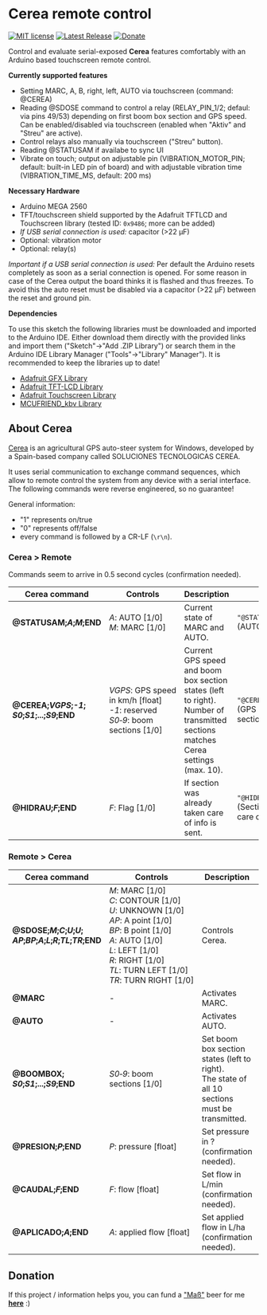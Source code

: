 # Cerea remote control

[![MIT license](https://img.shields.io/github/license/danrauch/arduino-cerea-remote-control.svg)](https://opensource.org/licenses/MIT)
[![Latest Release](https://img.shields.io/github/release/danrauch/arduino-cerea-remote-control/all.svg)](https://github.com/danrauch/arduino-cerea-remote-control/releases/latest)
[![Donate](https://img.shields.io/badge/Donate-PayPal-green.svg)](https://paypal.me/danrauch)

Control and evaluate serial-exposed **Cerea** features comfortably with an Arduino based touchscreen remote control.

**Currently supported features**

- Setting MARC, A, B, right, left, AUTO via touchscreen (command: @CEREA)
- Reading @SDOSE command to control a relay (RELAY_PIN_1/2; defaul: via pins 49/53) depending on first boom box section and GPS speed. Can be enabled/disabled via touchscreen (enabled when "Aktiv" and "Streu" are active).
- Control relays also manually via touchscreen ("Streu" button).
- Reading @STATUSAM if availabe to sync UI
- Vibrate on touch; output on adjustable pin (VIBRATION_MOTOR_PIN; default: built-in LED pin of board) and with adjustable vibration time (VIBRATION_TIME_MS, default: 200 ms)

**Necessary Hardware**

- Arduino MEGA 2560
- TFT/touchscreen shield supported by the Adafruit TFTLCD and Touchscreen library (tested ID: `0x9486`; more can be added)
- *If USB serial connection is used:* capacitor (>22 µF)
- Optional: vibration motor
- Optional: relay(s)

*Important if a USB serial connection is used:* Per default the Arduino resets completely as soon as a serial connection is opened. For some reason in case of the Cerea output the board thinks it is flashed and thus freezes. To avoid this the auto reset must be disabled via a capacitor (>22 µF) between the reset and ground pin.

**Dependencies**

To use this sketch the following libraries must be downloaded and imported to the Arduino IDE. Either download them directly with the provided links and import them ("Sketch"->"Add .ZIP Library") or search them in the Arduino IDE Library Manager ("Tools"->"Library" Manager"). It is recommended to keep the libraries up to date!

- [Adafruit GFX Library](https://github.com/adafruit/Adafruit-GFX-Library)
- [Adafruit TFT-LCD Library](https://github.com/adafruit/TFTLCD-Library)
- [Adafruit Touchscreen Library](https://github.com/adafruit/Adafruit_TouchScreen)
- [MCUFRIEND_kbv Library](https://github.com/prenticedavid/MCUFRIEND_kbv)


## About Cerea

[Cerea](https://www.cereagps.com/) is an agricultural GPS auto-steer system for Windows, developed by a Spain-based company called SOLUCIONES TECNOLOGICAS CEREA.

It uses serial communication to exchange command sequences, which allow to remote control the system from any device with a serial interface. The following commands were reverse engineered, so no guarantee!

General information:

- "1" represents on/true
- "0" represents off/false
- every command is followed by a CR-LF (`\r\n`).

### **Cerea > Remote**

Commands seem to arrive in 0.5 second cycles (confirmation needed).

| Cerea command                                  | Controls                                      | Description                     | Example                |
|------------------------------------------------|-----------------------------------------------|---------------------------------|------------------------|
| **@STATUSAM;*A*;*M*;END**                     | *A*:&nbsp;AUTO&nbsp;[1/0]<br/>*M*:&nbsp;MARC&nbsp;[1/0] | Current state of MARC and AUTO. | `"@STATUSAM;1;1;END\r\n"`<br/>(AUTO and MARC active) |
| **@CEREA;*VGPS*;*-1*;<br/>*S0*;*S1*;...;*S9*;END** | *VGPS*:&nbsp;GPS&nbsp;speed in km/h&nbsp;[float]<br/>*-1*: reserved<br/>*S0&#8209;9*:&nbsp;boom sections&nbsp;[1/0] | Current GPS speed and boom box section states (left to right).<br/>Number of transmitted sections matches Cerea settings (max. 10).  | `"@CEREA;5.0;-1;1;END\r\n"`<br/>(GPS speed 5.0 km/h; section 1 active) |
| **@HIDRAU;*F*;END**                            | *F*:&nbsp;Flag&nbsp;[1/0]                 | If section was already taken care of info is sent. | `"@HIDRAU;1;END\r\n"`<br/>(Section already taken care of) |

### **Remote > Cerea**

| Cerea command                                  | Controls                                      | Description                                | Example                |
|----------------------------------------------- |-----------------------------------------------|------------------------------------------- |------------------------|
| **@SDOSE;*M*;*C*;*U*;*U*;<br/>*AP*;*BP*;*A*;*L*;*R*;*TL*;*TR*;END** | *M*:&nbsp;MARC&nbsp;[1/0]<br/>*C*:&nbsp;CONTOUR&nbsp;[1/0]<br/>*U*: UNKNOWN&nbsp;[1/0]<br/>*AP*: A point&nbsp;[1/0]<br/>*BP*:&nbsp;B point&nbsp;[1/0]<br/>*A*:&nbsp;AUTO&nbsp;[1/0]<br/>*L*: LEFT&nbsp;[1/0]<br/>*R*: RIGHT&nbsp;[1/0]<br/>*TL*:&nbsp;TURN LEFT&nbsp;[1/0]<br/>*TR*:&nbsp;TURN&nbsp;RIGHT&nbsp;[1/0] | Controls Cerea. | `"@SDOSE;1;0;0;0; \ 0;0;1;0;0;0;0;END\r\n"`<br/>(activate MARC and AUTO) |
| **@MARC** | - | Activates MARC. | `"@MARC\r\n"` (activate MARC) |
| **@AUTO** | - | Activates AUTO. | `"@AUTO\r\n"` (activate MARC) |
| **@BOOMBOX;<br/>*S0*;*S1*;...;*S9*;END** | *S0&#8209;9*: boom sections&nbsp;[1/0] | Set boom box section states (left to right).<br/>The state of all 10 sections must be transmitted. | `"@BOOMBOX;  \ 0;0;0;0;0;0;0;0;0;0;\r\n"`<br/>(deactivate all sections) |
| **@PRESION;*P*;END** | *P*: pressure&nbsp;[float] | Set pressure in ?<br/>(confirmation needed).  | `"@PRESION;1.0;END\r\n"`<br/>(set pressure to 1.0) |
| **@CAUDAL;*F*;END** | *F*: flow&nbsp;[float] | Set flow in L/min<br/>(confirmation needed).  | `"@CAUDAL;1.0;END\r\n"`<br/>(set flow to 1.0) |
| **@APLICADO;*A*;END** | *A*: applied&nbsp;flow&nbsp;[float] | Set applied flow in L/ha<br/>(confirmation needed).  | `"@APLICADO;1.0;END\r\n"`<br/>(set applied flow to 1.0) |

## Donation

If this project / information helps you, you can fund a ["Maß"](https://bar.wikipedia.org/wiki/Bia) beer for me [**here**](https://paypal.me/danrauch) :)
